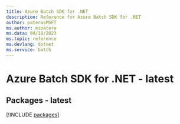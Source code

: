 ```yaml
---
title: Azure Batch SDK for .NET
description: Reference for Azure Batch SDK for .NET
author: paterasMSFT
ms.author: mipatera
ms.data: 04/19/2023
ms.topic: reference
ms.devlang: dotnet
ms.service: batch
---
```

# Azure Batch SDK for .NET - latest
## Packages - latest
[!INCLUDE [packages](batch-index.md)]